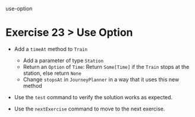 use-option

# Exercise 23 > Use Option

- Add a `timeAt` method to `Train`

  - Add a parameter of type `Station`
  - Return an `Option` of `Time`: Return `Some[Time]` if the `Train` stops at
    the station, else return `None`
  - Change `stopsAt` in `JourneyPlanner` in a way that it uses this new method

- Use the `test` command to verify the solution works as expected.

- Use the `nextExercise` command to move to the next exercise.